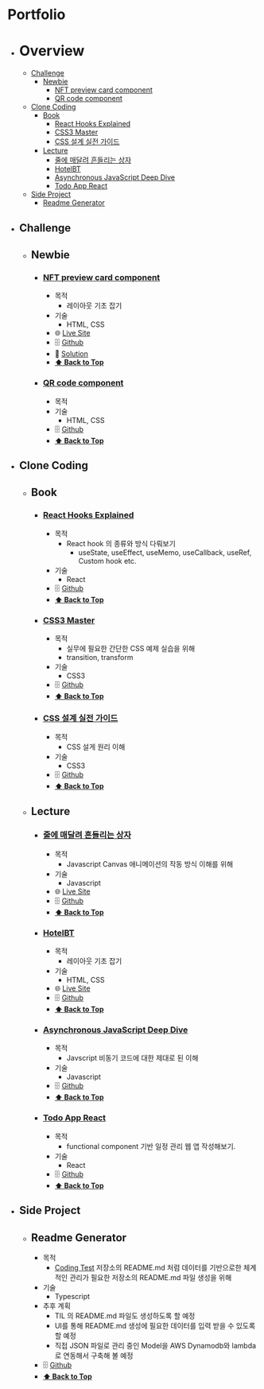 # Portfolio

- # Overview
  - [Challenge](#challenge)
    - [Newbie](#newbie)
      - [NFT preview card component](#nft-preview-card-component)
      - [QR code component](#qr-code-component)
  - [Clone Coding](#clone-coding)
    - [Book](#book)
      - [React Hooks Explained](#react-hooks-explained)
      - [CSS3 Master](#css3-master)
      - [CSS 설계 실전 가이드](#css-설계-실전-가이드)
    - [Lecture](#lecture)
      - [줄에 매달려 흔들리는 상자](#줄에-매달려-흔들리는-상자) 
      - [HotelBT](#hotelbt)
      - [Asynchronous JavaScript Deep Dive](#asynchronous-javascript-deep-dive)
      - [Todo App React](#todo-app-react)
  - [Side Project](#side-project)
    - [Readme Generator](#readme-generator) 

- ## Challenge
  - ## Newbie
    - ### [NFT preview card component](https://www.frontendmentor.io/challenges/nft-preview-card-component-SbdUL_w0U)
      - 목적
        - 레이아웃 기초 잡기
      - 기술 
        - HTML, CSS
      - 🌐 [Live Site](https://philosopherprogrammer.github.io/NFT-preview-card-component/)
      - 🗄️ [Github](https://github.com/PhilosopherProgrammer/NFT-preview-card-component)
      - 🔮 [Solution](https://www.frontendmentor.io/solutions/nft-preview-card-component-9Vy2c_qQd)
      - **[⬆ Back to Top](#overview)**
    - ### [QR code component](https://www.frontendmentor.io/challenges/qr-code-component-iux_sIO_H)
      - 목적
      - 기술
        - HTML, CSS
      - 🗄️ [Github](https://github.com/PhilosopherProgrammer/QR-code-component)
      - **[⬆ Back to Top](#overview)**

- ## Clone Coding
  - ## Book
    - ### [React Hooks Explained](http://www.kyobobook.co.kr/product/detailViewKor.laf?ejkGb=KOR&mallGb=KOR&barcode=9791160508796&orderClick=LEa&Kc=)
      - 목적
        - React hook 의 종류와 방식 다뤄보기
          - useState, useEffect, useMemo, useCallback, useRef, Custom hook etc.
      - 기술
        - React
      - 🗄️ [Github](https://github.com/PhilosopherProgrammer/React-Hooks-Explained)
      - **[⬆ Back to Top](#overview)**

    - ### [CSS3 Master](http://www.kyobobook.co.kr/product/detailViewKor.laf?ejkGb=KOR&mallGb=KOR&barcode=9788966260867&orderClick=LAW&Kc=)
      - 목적
        - 실무에 필요한 간단한 CSS 예제 실습을 위해
        - transition, transform
      - 기술
        - CSS3
      - 🗄️ [Github](https://github.com/PhilosopherProgrammer/CSS3-Master)
      -   **[⬆ Back to Top](#overview)**


    - ### [CSS 설계 실전 가이드](http://www.kyobobook.co.kr/product/detailViewKor.laf?ejkGb=KOR&mallGb=KOR&barcode=9791190665810&orderClick=LAG&Kc=)
      - 목적
        - CSS 설게 원리 이해
      - 기술
        - CSS3
      - 🗄️ [Github](https://github.com/PhilosopherProgrammer/CSS-Design-Practical-Guide)
      - **[⬆ Back to Top](#overview)**

  - ## Lecture
    - ### [줄에 매달려 흔들리는 상자](https://www.youtube.com/watch?v=XNxkVVK6m80&list=PLGf_tBShGSDNGHhFBT4pKFRMpiBrZJXCm&index=3)
      - 목적
        - Javascript Canvas 애니메이션의 작동 방식 이해를 위해
      - 기술
        - Javascript
      - 🌐 [Live Site](https://philosopherprogrammer.github.io/swaying-box-hanging-from-a-string/)
      - 🗄️ [Github](https://github.com/PhilosopherProgrammer/swaying-box-hanging-from-a-string)
      - **[⬆ Back to Top](#overview)**

    - ### [HotelBT](https://www.udemy.com/course/modern-html-css-from-the-beginning/)
      - 목적 
        - 레이아웃 기초 잡기
      - 기술
        - HTML, CSS
      - 🌐 [Live Site](https://philosopherprogrammer.github.io/hotel-BT/)
      - 🗄️ [Github](https://github.com/PhilosopherProgrammer/hotel-BT)
      - **[⬆ Back to Top](#overview)**

    - ### [Asynchronous JavaScript Deep Dive](https://www.udemy.com/course/asynchronous-javascript-deep-dive/)
      - 목적
        - Javscript 비동기 코드에 대한 제대로 된 이해
      - 기술
        - Javascript
      - 🗄️ [Github](https://github.com/PhilosopherProgrammer/Asynchronous-JavaScript-Deep-Dive)
      - **[⬆ Back to Top](#overview)**

    - ### [Todo App React](https://github.com/PhilosopherProgrammer/todo-app-react)
      - 목적
        - functional component 기반 일정 관리 웹 앱 작성해보기.
      - 기술
        - React
      - 🗄️ [Github](https://github.com/PhilosopherProgrammer/todo-app-react)
      - **[⬆ Back to Top](#overview)**

- ## Side Project
  - ## Readme Generator
    - 목적
      - [Coding Test](https://github.com/PhilosopherProgrammer/Coding-Test-Practice) 저장소의 README.md 처럼 데이터를 기반으로한 체계적인 관리가 필요한 저장소의 README.md 파일 생성을 위해
    - 기술
      - Typescript 
    - 추후 계획
      - TIL 의 README.md 파일도 생성하도록 할 예정
      - UI를 통해 README.md 생성에 필요한 데이터를 입력 받을 수 있도록 할 예정
      - 직접 JSON 파일로 관리 중인 Model을 AWS Dynamodb와 lambda로 연동해서 구축해 볼 예정
    - 🗄️ [Github](https://github.com/PhilosopherProgrammer/readme-generator)
    - **[⬆ Back to Top](#overview)**


